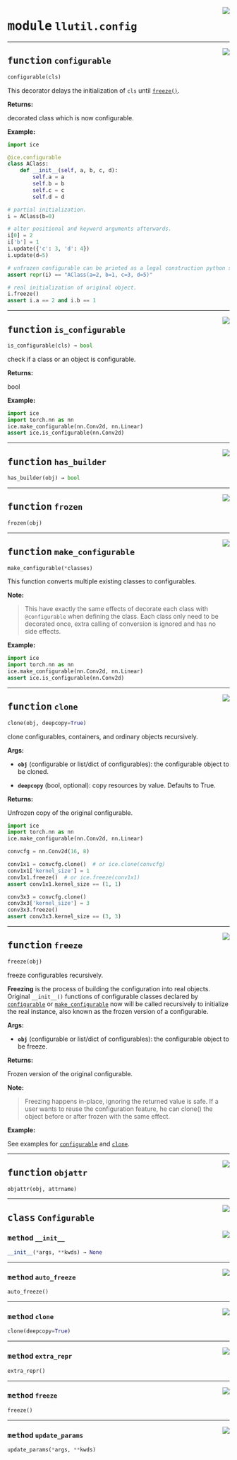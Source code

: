 <!-- markdownlint-disable -->

<a href="https://github.com/tjyuyao/ice-learn/blob/main/ice/llutil/config.py#L0"><img align="right" style="float:right;" src="https://img.shields.io/badge/-source-cccccc?style=flat-square"></a>

# <kbd>module</kbd> `llutil.config`







---

<a href="https://github.com/tjyuyao/ice-learn/blob/main/ice/llutil/config.py#L46"><img align="right" style="float:right;" src="https://img.shields.io/badge/-source-cccccc?style=flat-square"></a>

## <kbd>function</kbd> `configurable`

```python
configurable(cls)
```

This decorator delays the initialization of `cls` until [`freeze()`](./llutil.config.md#function-freeze).




**Returns:**

 decorated class which is now configurable.




**Example:**



```python
import ice

@ice.configurable
class AClass:
    def __init__(self, a, b, c, d):
        self.a = a
        self.b = b
        self.c = c
        self.d = d

# partial initialization.
i = AClass(b=0)

# alter positional and keyword arguments afterwards.
i[0] = 2
i['b'] = 1
i.update({'c': 3, 'd': 4})
i.update(d=5)

# unfrozen configurable can be printed as a legal construction python statement.
assert repr(i) == "AClass(a=2, b=1, c=3, d=5)"

# real initialization of original object.
i.freeze()
assert i.a == 2 and i.b == 1
```




---

<a href="https://github.com/tjyuyao/ice-learn/blob/main/ice/llutil/config.py#L119"><img align="right" style="float:right;" src="https://img.shields.io/badge/-source-cccccc?style=flat-square"></a>

## <kbd>function</kbd> `is_configurable`

```python
is_configurable(cls) → bool
```

check if a class or an object is configurable.




**Returns:**

 bool




**Example:**



```python
import ice
import torch.nn as nn
ice.make_configurable(nn.Conv2d, nn.Linear)
assert ice.is_configurable(nn.Conv2d)
```




---

<a href="https://github.com/tjyuyao/ice-learn/blob/main/ice/llutil/config.py#L136"><img align="right" style="float:right;" src="https://img.shields.io/badge/-source-cccccc?style=flat-square"></a>

## <kbd>function</kbd> `has_builder`

```python
has_builder(obj) → bool
```








---

<a href="https://github.com/tjyuyao/ice-learn/blob/main/ice/llutil/config.py#L144"><img align="right" style="float:right;" src="https://img.shields.io/badge/-source-cccccc?style=flat-square"></a>

## <kbd>function</kbd> `frozen`

```python
frozen(obj)
```








---

<a href="https://github.com/tjyuyao/ice-learn/blob/main/ice/llutil/config.py#L155"><img align="right" style="float:right;" src="https://img.shields.io/badge/-source-cccccc?style=flat-square"></a>

## <kbd>function</kbd> `make_configurable`

```python
make_configurable(*classes)
```

This function converts multiple existing classes to configurables.




**Note:**

> This have exactly the same effects of decorate each class with `@configurable` when defining the class.
 Each class only need to be decorated once, extra calling of conversion is ignored and has no side effects.




**Example:**



```python
import ice
import torch.nn as nn
ice.make_configurable(nn.Conv2d, nn.Linear)
assert ice.is_configurable(nn.Conv2d)
```




---

<a href="https://github.com/tjyuyao/ice-learn/blob/main/ice/llutil/config.py#L174"><img align="right" style="float:right;" src="https://img.shields.io/badge/-source-cccccc?style=flat-square"></a>

## <kbd>function</kbd> `clone`

```python
clone(obj, deepcopy=True)
```

clone configurables, containers, and ordinary objects recursively.




**Args:**


 - <b>`obj`</b> (configurable or list/dict of configurables):  the configurable object to be cloned.

 - <b>`deepcopy`</b> (bool, optional):  copy resources by value. Defaults to True.




**Returns:**

Unfrozen copy of the original configurable.


```python
import ice
import torch.nn as nn
ice.make_configurable(nn.Conv2d, nn.Linear)

convcfg = nn.Conv2d(16, 8)

conv1x1 = convcfg.clone()  # or ice.clone(convcfg)
conv1x1['kernel_size'] = 1
conv1x1.freeze()  # or ice.freeze(conv1x1)
assert conv1x1.kernel_size == (1, 1)

conv3x3 = convcfg.clone()
conv3x3['kernel_size'] = 3
conv3x3.freeze()
assert conv3x3.kernel_size == (3, 3)
```




---

<a href="https://github.com/tjyuyao/ice-learn/blob/main/ice/llutil/config.py#L220"><img align="right" style="float:right;" src="https://img.shields.io/badge/-source-cccccc?style=flat-square"></a>

## <kbd>function</kbd> `freeze`

```python
freeze(obj)
```

freeze configurables recursively.


**Freezing** is the process of building the configuration into real objects.
Original `__init__()` functions of configurable classes declared by [`configurable`](./llutil.config.md#function-configurable)
or [`make_configurable`](./llutil.config.md#function-make_configurable) now will be called recursively to initialize the real instance,
also known as the frozen version of a configurable.




**Args:**


 - <b>`obj`</b> (configurable or list/dict of configurables):  the configurable object to be freeze.




**Returns:**

Frozen version of the original configurable.




**Note:**

>Freezing happens in-place, ignoring the returned value is safe.
If a user wants to reuse the configuration feature, he can clone() the
object before or after frozen with the same effect.




**Example:**

See examples for [`configurable`](./llutil.config.md#function-configurable) and [`clone`](./llutil.config.md#function-clone).





---

<a href="https://github.com/tjyuyao/ice-learn/blob/main/ice/llutil/config.py#L258"><img align="right" style="float:right;" src="https://img.shields.io/badge/-source-cccccc?style=flat-square"></a>

## <kbd>function</kbd> `objattr`

```python
objattr(obj, attrname)
```








---

<a href="https://github.com/tjyuyao/ice-learn/blob/main/ice/llutil/config.py#L262"><img align="right" style="float:right;" src="https://img.shields.io/badge/-source-cccccc?style=flat-square"></a>

## <kbd>class</kbd> `Configurable`






<a href="https://github.com/tjyuyao/ice-learn/blob/main/ice/llutil/config.py#L266"><img align="right" style="float:right;" src="https://img.shields.io/badge/-source-cccccc?style=flat-square"></a>

### <kbd>method</kbd> `__init__`

```python
__init__(*args, **kwds) → None
```










---

<a href="https://github.com/tjyuyao/ice-learn/blob/main/ice/llutil/config.py#L452"><img align="right" style="float:right;" src="https://img.shields.io/badge/-source-cccccc?style=flat-square"></a>

### <kbd>method</kbd> `auto_freeze`

```python
auto_freeze()
```







---

<a href="https://github.com/tjyuyao/ice-learn/blob/main/ice/llutil/config.py#L434"><img align="right" style="float:right;" src="https://img.shields.io/badge/-source-cccccc?style=flat-square"></a>

### <kbd>method</kbd> `clone`

```python
clone(deepcopy=True)
```







---

<a href="https://github.com/tjyuyao/ice-learn/blob/main/ice/llutil/config.py#L425"><img align="right" style="float:right;" src="https://img.shields.io/badge/-source-cccccc?style=flat-square"></a>

### <kbd>method</kbd> `extra_repr`

```python
extra_repr()
```







---

<a href="https://github.com/tjyuyao/ice-learn/blob/main/ice/llutil/config.py#L443"><img align="right" style="float:right;" src="https://img.shields.io/badge/-source-cccccc?style=flat-square"></a>

### <kbd>method</kbd> `freeze`

```python
freeze()
```







---

<a href="https://github.com/tjyuyao/ice-learn/blob/main/ice/llutil/config.py#L307"><img align="right" style="float:right;" src="https://img.shields.io/badge/-source-cccccc?style=flat-square"></a>

### <kbd>method</kbd> `update_params`

```python
update_params(*args, **kwds)
```








